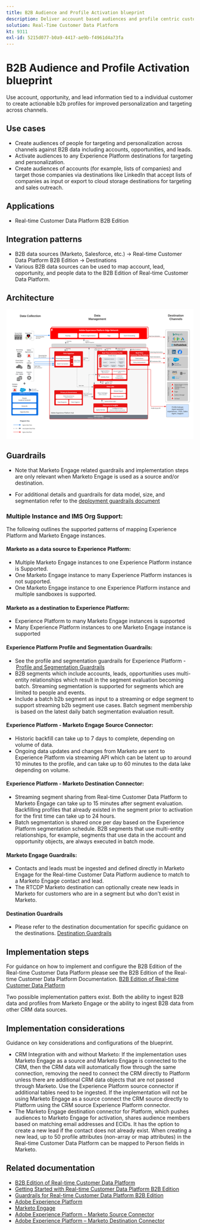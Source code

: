 ```yaml
---
title: B2B Audience and Profile Activation blueprint
description: Deliver accouunt based audiences and profile centric customer experiences with Real-time Customer Data Platform​.
solution: Real-Time Customer Data Platform
kt: 9311
exl-id: 5215d077-b0a9-4417-ae9b-f4961d4a73fa
---
```

# B2B Audience and Profile Activation blueprint

Use account, opportunity, and lead information tied to a individual customer to create actionable b2b profiles for improved personalization and targeting across channels.

## Use cases

* Create audiences of people for targeting and personalization across channels against B2B data including accounts, opportunities, and leads.
* Activate audiences to any Experience Platform destinations for targeting and personalization.
* Create audiences of accounts (for example, lists of companies) and target those companies via destinations like LinkedIn that accept lists of companies as input or export to cloud storage destinations for targeting and sales outreach.

## Applications

* Real-time Customer Data Platform B2B Edition

## Integration patterns

* B2B data sources (Marketo, Salesforce, etc.) -> Real-time Customer Data Platform B2B Edition -> Destinations
* Various B2B data sources can be used to map account, lead, opportunity, and people data to the B2B Edition of Real-time Customer Data Platform.

## Architecture

![Reference architecture for the B2B Activation Blueprint](assets/b2b-activation.png)

## Guardrails

* Note that Marketo Engage related guardrails and implementation steps are only relevant when Marketo Engage is used as a source and/or destination.

* For additional details and guardrails for data model, size, and segmentation refer to the [deployment guardrails document](../experience-platform/guardrails.md)


### Multiple Instance and IMS Org Support:

The following outlines the supported patterns of mapping Experience Platform and Marketo Engage instances.

#### Marketo as a data source to Experience Platform:

* Multiple Marketo Engage instances to one Experience Platform instance is Supported. 
* One Marketo Engage instance to many Experience Platform instances is not supported.
* One Marketo Engage instance to one Experience Platform instance and multiple sandboxes is supported.

#### Marketo as a destination to Experience Platform:

* Experience Platform to many Marketo Engage instances is supported
* Many Experience Platform instances to one Marketo Engage instance is supported

#### Experience Platform Profile and Segmentation Guardrails:

* See the profile and segmentation guardrails for Experience Platform - [Profile and Segmentation Guardrails](https://experienceleague.adobe.com/docs/experience-platform/profile/guardrails.html?lang=en)
* B2B segments which include accounts, leads, opportunities uses multi-entity relationships which result in the segment evaluation becoming batch. Streaming segmentation is supported for segments which are limited to people and events.
* Include a batch b2b segment as input to a streaming or edge segment to support streaming b2b segment use cases. Batch segment membership is based on the latest daily batch segmentation evaluation result.

#### Experience Platform - Marketo Engage Source Connector: 

* Historic backfill can take up to 7 days to complete, depending on volume of data.
* Ongoing data updates and changes from Marketo are sent to Experience Platform via streaming API which can be latent up to around 10 minutes to the profile, and can take up to 60 minutes to the data lake depending on volume.

#### Experience Platform - Marketo Destination Connector:

* Streaming segment sharing from Real-time Customer Data Platform to Marketo Engage can take up to 15 minutes after segment evaluation. Backfilling profiles that already existed in the segment prior to activation for the first time can take up to 24 hours.
* Batch segmentation is shared once per day based on the Experience Platform segmentation schedule. B2B segments that use multi-entity relationships, for example, segments that use data in the account and opportunity objects, are always executed in batch mode.

#### Marketo Engage Guardrails:

* Contacts and leads must be ingested and defined directly in Marketo Engage for the Real-time Customer Data Platform audience to match to a Marketo Engage contact and lead.
* The RTCDP Marketo destination can optionally create new leads in Marketo for customers who are in a segment but who don't exist in Marketo.

#### Destination Guardrails

* Please refer to the destination documentation for specific guidance on the destinations. [Destination Guardrails](https://experienceleague.adobe.com/docs/experience-platform/destinations/guardrails.html?lang=en)


## Implementation steps

For guidance on how to implement and configure the B2B Edition of the Real-time Customer Data Platform please see the B2B Edition of the Real-time Customer Data Platform Documentation. [B2B Edition of Real-time Customer Data Platform](https://experienceleague.adobe.com/docs/experience-platform/rtcdp/b2b-overview.html?lang=en)

Two possible implementation patters exist. Both the ability to ingest B2B data and profiles from Marketo Engage or the ability to ingest B2B data from other CRM data sources.

## Implementation considerations

Guidance on key considerations and configurations of the blueprint.

* CRM Integration with and without Marketo:
If the implementation uses Marketo Engage as a source and Marketo Engage is connected to the CRM, then the CRM data will automatically flow through the same connection, removing the need to connect the CRM directly to Platform unless there are additional CRM data objects that are not passed through Marketo. Use the Experience Platform source connector if additional tables need to be ingested. If the implementation will not be using Marketo Engage as a source connect the CRM source directly to Platform using the CRM source Experience Platform connector.
* The Marketo Engage destination connector for Platform, which pushes audiences to Marketo Engage for activation, shares audience members based on matching email addresses and ECIDs. It has the option to create a new lead if the contact does not already exist. When creating a new lead, up to 50 profile attributes (non-array or map attributes) in the Real-time Customer Data Platform can be mapped to Person fields in Marketo.

## Related documentation

* [B2B Edition of Real-time Customer Data Platform](https://experienceleague.adobe.com/docs/experience-platform/rtcdp/b2b-overview.html?lang=en)
* [Getting Started with Real-time Customer Data Platform B2B Edition](https://experienceleague.adobe.com/en/docs/experience-platform/rtcdp/intro/rtcdpb2b-intro/b2b-tutorial)
* [Guardrails for Real-time Customer Data Platform B2B Edition](https://experienceleague.adobe.com/en/docs/experience-platform/rtcdp/intro/rtcdpb2b-intro/b2b-guardrails)
* [Adobe Experience Platform](https://experienceleague.adobe.com/docs/experience-platform.html?lang=en)
* [Marketo Engage](https://experienceleague.adobe.com/docs/marketo/using/home.html) 
* [Adobe Experience Platform - Marketo Source Connector](https://experienceleague.adobe.com/docs/experience-platform/sources/connectors/adobe-applications/marketo/marketo.html?lang=en)
* [Adobe Experience Platform – Marketo Destination Connector](https://experienceleague.adobe.com/docs/marketo/using/product-docs/core-marketo-concepts/smart-lists-and-static-lists/static-lists/push-an-adobe-experience-cloud-segment-to-a-marketo-static-list.html)
